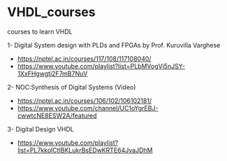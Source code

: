 # VHDL_courses
courses to learn VHDL 

1- Digital System design with PLDs and FPGAs by Prof. Kuruvilla Varghese
- https://nptel.ac.in/courses/117/108/117108040/
- https://www.youtube.com/playlist?list=PLbMVogVj5nJSY-1XxFHgwgtj2F7mB7NuV 
 
2- NOC:Synthesis of Digital Systems (Video)
- https://nptel.ac.in/courses/106/102/106102181/
- https://www.youtube.com/channel/UC1oYgrEBJ-cwwtcNE8ESW2A/featured 
 
3- Digital Design VHDL
- https://www.youtube.com/playlist?list=PL7kkolCtIBKLukrBsEDwKRTE64JvaJDhM
